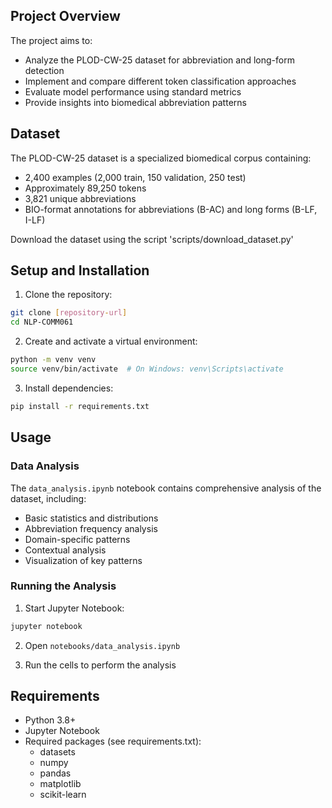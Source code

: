 ## Project Overview

The project aims to:
- Analyze the PLOD-CW-25 dataset for abbreviation and long-form detection
- Implement and compare different token classification approaches
- Evaluate model performance using standard metrics
- Provide insights into biomedical abbreviation patterns

## Dataset

The PLOD-CW-25 dataset is a specialized biomedical corpus containing:
- 2,400 examples (2,000 train, 150 validation, 250 test)
- Approximately 89,250 tokens
- 3,821 unique abbreviations
- BIO-format annotations for abbreviations (B-AC) and long forms (B-LF, I-LF)

Download the dataset using the script 'scripts/download_dataset.py'

## Setup and Installation

1. Clone the repository:
```bash
git clone [repository-url]
cd NLP-COMM061
```

2. Create and activate a virtual environment:
```bash
python -m venv venv
source venv/bin/activate  # On Windows: venv\Scripts\activate
```

3. Install dependencies:
```bash
pip install -r requirements.txt
```

## Usage

### Data Analysis
The `data_analysis.ipynb` notebook contains comprehensive analysis of the dataset, including:
- Basic statistics and distributions
- Abbreviation frequency analysis
- Domain-specific patterns
- Contextual analysis
- Visualization of key patterns

### Running the Analysis
1. Start Jupyter Notebook:
```bash
jupyter notebook
```

2. Open `notebooks/data_analysis.ipynb`

3. Run the cells to perform the analysis

## Requirements

- Python 3.8+
- Jupyter Notebook
- Required packages (see requirements.txt):
  - datasets
  - numpy
  - pandas
  - matplotlib
  - scikit-learn